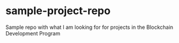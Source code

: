 # sample-project-repo
Sample repo with what I am looking for for projects in the Blockchain Development Program
